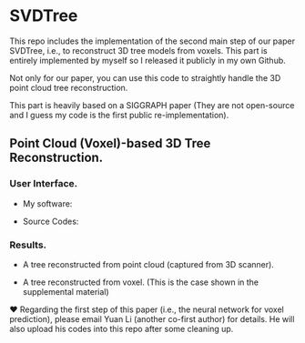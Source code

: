 # SVDTree

This repo includes the implementation of the second main step of our paper SVDTree, i.e., to reconstruct 3D tree models from voxels.
This part is entirely implemented by myself so I released it publicly in my own Github.

Not only for our paper, you can use this code to straightly handle the 3D point cloud tree reconstruction.

This part is heavily based on a SIGGRAPH paper (They are not open-source and I guess my code is the first public re-implementation).


## Point Cloud (Voxel)-based 3D Tree Reconstruction. 


### User Interface.


- My software:

- Source Codes: 


### Results.


- A tree reconstructed from point cloud (captured from 3D scanner).

- A tree reconstructed from voxel. (This is the case shown in the supplemental material)



❤️ Regarding the first step of this paper (i.e., the neural network for voxel prediction), please email Yuan Li (another co-first author) for details. He will also upload his codes into this repo after some cleaning up.






